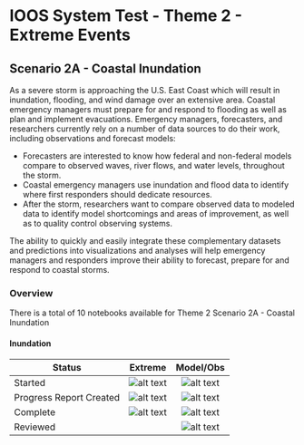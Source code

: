 # IOOS System Test - Theme 2 - Extreme Events

## Scenario 2A - Coastal Inundation

As a severe storm is approaching the U.S. East Coast which will result in inundation, flooding, and wind damage over an extensive area. Coastal emergency managers must prepare for and respond to flooding as well as plan and implement evacuations. Emergency managers, forecasters, and researchers currently rely on a number of data sources to do their work, including observations and forecast models:

*  Forecasters are interested to know how federal and non-federal models compare to observed waves, river flows, and water levels, throughout the storm.
*  Coastal emergency managers use inundation and flood data to identify where first responders should dedicate resources.
*  After the storm, researchers want to compare observed data to modeled data to identify model shortcomings and areas of improvement, as well as to quality control observing systems.

The ability to quickly and easily integrate these complementary datasets and predictions into visualizations and analyses will help emergency managers and responders improve their ability to forecast, prepare for and respond to coastal storms.

### Overview
There is a total of 10 notebooks available for Theme 2 Scenario 2A - Coastal Inundation

#### Inundation
| Status   | Extreme | Model/Obs  |
|----------|:---------:|:------------:|
| Started  | ![alt text](http://openclipart.org/image/20px/svg_to_png/159733/green-tick.png)| ![alt text](http://openclipart.org/image/20px/svg_to_png/159733/green-tick.png)|
|Progress Report Created| ![alt text](http://openclipart.org/image/20px/svg_to_png/159733/green-tick.png)| ![alt text](http://openclipart.org/image/20px/svg_to_png/159733/green-tick.png)
|Complete| ![alt text](http://openclipart.org/image/20px/svg_to_png/159733/green-tick.png)| ![alt text](http://openclipart.org/image/20px/svg_to_png/159733/green-tick.png)
|Reviewed|  | ![alt text](http://openclipart.org/image/20px/svg_to_png/159733/green-tick.png)

